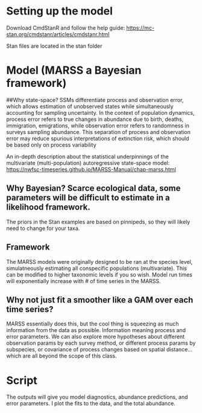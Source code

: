 # Setting up the model
Download CmdStanR and follow the help guide:
https://mc-stan.org/cmdstanr/articles/cmdstanr.html

Stan files are located in the stan folder

# Model (MARSS a Bayesian framework)
##Why state-space?
SSMs differentiate process and observation error, which allows estimation of unobserved states while simultaneously accounting for sampling uncertainty. In the context of population dynamics, process error refers to true changes in abundance due to birth, deaths, immigration, emigrations, while observation error refers to randomness in surveys sampling abundance. This separation of process and observation error may reduce spurious interpretations of extinction risk, which should be based only on process variability

An in-depth description about the statistical underpinnings of the multivariate (multi-population) autoregressive state-space model:
https://nwfsc-timeseries.github.io/MARSS-Manual/chap-marss.html

## Why Bayesian? Scarce ecological data, some parameters will be difficult to estimate in a likelihood framework.
The priors in the Stan examples are based on pinnipeds, so they will likely need to change for your taxa.

## Framework
The MARSS models were originally designed to be ran at the species level, simulatneously estimating all conspecific populations (multivariate). This can be modified to higher taxonomic levels if you so wish. Model run times will exponentially increase with # of time series in the MARSS.

## Why not just fit a smoother like a GAM over each time series?
MARSS essentially does this, but the cool thing is squeezing as much information from the data as possible. Information meaning process and error parameters. We can also explore more hypotheses about different observation params by each survey method, or different process params by subspecies, or covariance of process changes based on spatial distance... which are all beyond the scope of this class.

# Script 
The outputs will give you model diagnostics, abundance predictions, and error parameters. I plot the fits to the data, and the total abundance. 
